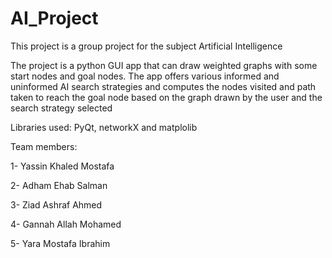 # AI_Project

This project is a group project for the subject Artificial Intelligence

The project is a python GUI app that can draw weighted graphs with some start nodes and goal nodes. The app offers various informed and uninformed AI search strategies
and computes the nodes visited and path taken to reach the goal node based on the graph drawn by the user and the search strategy selected  

Libraries used: PyQt, networkX and matplolib 

Team members:  

1- Yassin Khaled Mostafa  

2- Adham Ehab Salman  

3- Ziad Ashraf Ahmed  

4- Gannah Allah Mohamed  

5- Yara Mostafa Ibrahim
